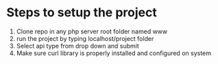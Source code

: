 <h1>Steps to setup the project</h1>

1) Clone repo in any php server root folder named www
2) run the project by typing localhost/project folder
3) Select api type from drop down and submit
4) Make sure curl library is properly installed and configured on system


